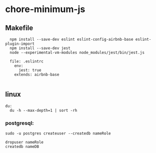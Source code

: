 # chore-minimum-js
## Makefile
```
  npm install --save-dev eslint eslint-config-airbnb-base eslint-plugin-import
  npm install --save-dev jest
  node --experimental-vm-modules node_modules/jest/bin/jest.js
  
  file: .eslintrc
    env:
      jest: true
    extends: airbnb-base
   
```
## linux
```
du: 
  du -h --max-depth=1 | sort -rh
```

### postgresql:
```
sudo -u postgres createuser --createdb nameRole

dropuser nameRole
createdb nameDB

```
